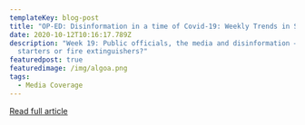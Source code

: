 ```yaml
---
templateKey: blog-post
title: "OP-ED: Disinformation in a time of Covid-19: Weekly Trends in SA"
date: 2020-10-12T10:16:17.789Z
description: "Week 19: Public officials, the media and disinformation — fire
  starters or fire extinguishers?"
featuredpost: true
featuredimage: /img/algoa.png
tags:
  - Media Coverage
---
```

[Read full article](https://www.dailymaverick.co.za/article/2020-10-12-disinformation-in-a-time-of-covid-19-weekly-trends-in-sa/)